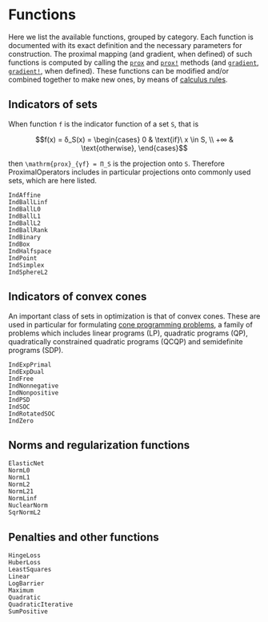 # Functions

Here we list the available functions, grouped by category. Each function is documented with its exact definition and the necessary parameters for construction.
The proximal mapping (and gradient, when defined) of such functions is computed by calling the [`prox`](@ref) and [`prox!`](@ref) methods (and [`gradient`](@ref), [`gradient!`](@ref), when defined).
These functions can be modified and/or combined together to make new ones, by means of [calculus rules](calculus.md).

## Indicators of sets

When function ``f`` is the indicator function of a set ``S``, that is
```math
f(x) = δ_S(x) =
\begin{cases}
0 & \text{if}\ x \in S, \\
+∞ & \text{otherwise},
\end{cases}
```
then ``\mathrm{prox}_{γf} = Π_S`` is the projection onto ``S``.
Therefore ProximalOperators includes in particular projections onto commonly used sets, which are here listed.

```@docs
IndAffine
IndBallLinf   
IndBallL0     
IndBallL1     
IndBallL2     
IndBallRank   
IndBinary
IndBox       
IndHalfspace  
IndPoint              
IndSimplex    
IndSphereL2          
```

## Indicators of convex cones

An important class of sets in optimization is that of convex cones.
These are used in particular for formulating [cone programming problems](https://en.wikipedia.org/wiki/Conic_optimization), a family of problems which includes linear programs (LP), quadratic programs (QP), quadratically constrained quadratic programs (QCQP) and semidefinite programs (SDP).

```@docs
IndExpPrimal
IndExpDual
IndFree
IndNonnegative
IndNonpositive
IndPSD
IndSOC
IndRotatedSOC
IndZero
```

## Norms and regularization functions

```@docs
ElasticNet
NormL0
NormL1
NormL2
NormL21
NormLinf
NuclearNorm
SqrNormL2
```

## Penalties and other functions

```@docs
HingeLoss   
HuberLoss   
LeastSquares
Linear
LogBarrier
Maximum
Quadratic
QuadraticIterative
SumPositive
```
